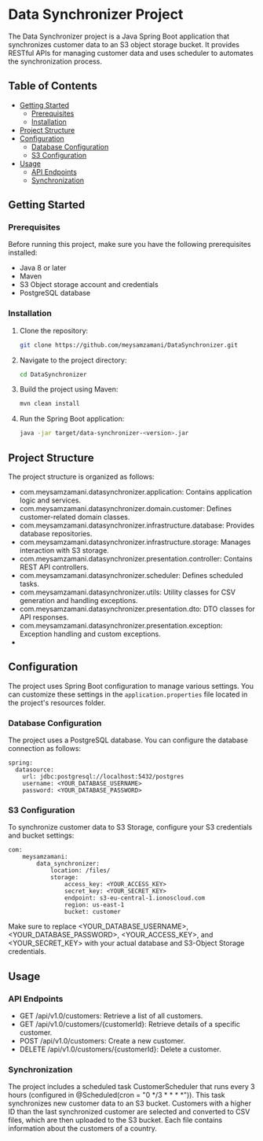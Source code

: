 # Data Synchronizer Project

The Data Synchronizer project is a Java Spring Boot application that synchronizes customer data to an S3 object storage bucket. It provides RESTful APIs for managing customer data and uses scheduler to automates the synchronization process.

## Table of Contents
- [Getting Started](#getting-started)
    - [Prerequisites](#prerequisites)
    - [Installation](#installation)
- [Project Structure](#project-structure)
- [Configuration](#configuration)
    - [Database Configuration](#database-configuration)
    - [S3 Configuration](#s3-configuration)
- [Usage](#usage)
    - [API Endpoints](#api-endpoints)
    - [Synchronization](#synchronization)

## Getting Started

### Prerequisites
Before running this project, make sure you have the following prerequisites installed:

- Java 8 or later
- Maven
- S3 Object storage account and credentials
- PostgreSQL database

### Installation
1. Clone the repository:
   ```sh
   git clone https://github.com/meysamzamani/DataSynchronizer.git
   
2. Navigate to the project directory:
   ```sh
   cd DataSynchronizer

3. Build the project using Maven:
   ```sh
   mvn clean install
   
4. Run the Spring Boot application:
   ```sh
   java -jar target/data-synchronizer-<version>.jar

## Project Structure

The project structure is organized as follows:

- com.meysamzamani.datasynchronizer.application: Contains application logic and services.
- com.meysamzamani.datasynchronizer.domain.customer: Defines customer-related domain classes.
- com.meysamzamani.datasynchronizer.infrastructure.database: Provides database repositories.
- com.meysamzamani.datasynchronizer.infrastructure.storage: Manages interaction with S3 storage.
- com.meysamzamani.datasynchronizer.presentation.controller: Contains REST API controllers.
- com.meysamzamani.datasynchronizer.scheduler: Defines scheduled tasks.
- com.meysamzamani.datasynchronizer.utils: Utility classes for CSV generation and handling exceptions.
- com.meysamzamani.datasynchronizer.presentation.dto: DTO classes for API responses.
- com.meysamzamani.datasynchronizer.presentation.exception: Exception handling and custom exceptions.
- 

## Configuration

The project uses Spring Boot configuration to manage various settings. You can customize these settings in the `application.properties` file located in the project's resources folder.

### Database Configuration

The project uses a PostgreSQL database. You can configure the database connection as follows:

```properties
spring:
  datasource:
    url: jdbc:postgresql://localhost:5432/postgres
    username: <YOUR_DATABASE_USERNAME>
    password: <YOUR_DATABASE_PASSWORD>
```

### S3 Configuration

To synchronize customer data to S3 Storage, configure your S3 credentials and bucket settings:

```properties
com:
    meysamzamani:
        data_synchronizer:
            location: /files/
            storage:
                access_key: <YOUR_ACCESS_KEY>
                secret_key: <YOUR_SECRET_KEY>
                endpoint: s3-eu-central-1.ionoscloud.com
                region: us-east-1
                bucket: customer
```

Make sure to replace <YOUR_DATABASE_USERNAME>, <YOUR_DATABASE_PASSWORD>, <YOUR_ACCESS_KEY>, and <YOUR_SECRET_KEY> with your actual database and S3-Object Storage credentials.

## Usage
### API Endpoints
- GET /api/v1.0/customers: Retrieve a list of all customers.
- GET /api/v1.0/customers/{customerId}: Retrieve details of a specific customer.
- POST /api/v1.0/customers: Create a new customer.
- DELETE /api/v1.0/customers/{customerId}: Delete a customer.

### Synchronization
The project includes a scheduled task CustomerScheduler that runs every 3 hours (configured in @Scheduled(cron = "0 */3 * * * *")). This task synchronizes new customer data to an S3 bucket. Customers with a higher ID than the last synchronized customer are selected and converted to CSV files, which are then uploaded to the S3 bucket. Each file contains information about the customers of a country.